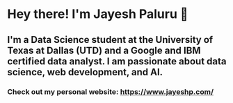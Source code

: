 # Hey there! I'm Jayesh Paluru 👋

## I'm a Data Science student at the University of Texas at Dallas (UTD) and a Google and IBM certified data analyst. I am passionate about data science, web development, and AI.

### Check out my personal website: https://www.jayeshp.com/
